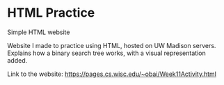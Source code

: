 # HTML Practice
 Simple HTML website

Website I made to practice using HTML, hosted on UW Madison servers. Explains how a binary search tree works, with a visual representation added. 

Link to the website: https://pages.cs.wisc.edu/~obai/Week11Activity.html